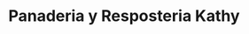 ---
title: "Panaderia y Resposteria Kathy"
url: /andre/panaderia-y-resposteria-kathy/
shop: Bäckerei
---